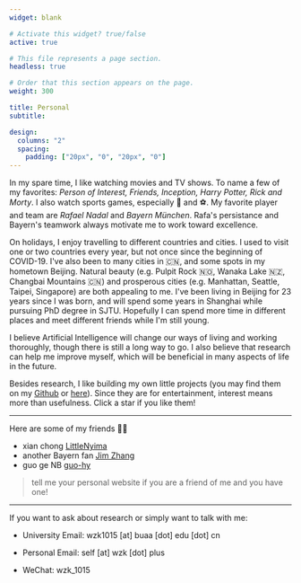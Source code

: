 ```yaml
---
widget: blank

# Activate this widget? true/false
active: true

# This file represents a page section.
headless: true

# Order that this section appears on the page.
weight: 300

title: Personal
subtitle:

design:
  columns: "2"
  spacing:
    padding: ["20px", "0", "20px", "0"]
---
```


In my spare time, I like watching movies and TV shows. To name a few of my favorites: *Person of Interest, Friends, Inception, Harry Potter, Rick and Morty*. I also watch sports games, especially 🎾 and ⚽️. My favorite player and team are *Rafael Nadal* and *Bayern München*. Rafa's persistance and Bayern's teamwork always motivate me to work toward excellence. 

On holidays, I enjoy travelling to different countries and cities. I used to visit one or two countries every year, but not once since the beginning of COVID-19. I've also been to many cities in 🇨🇳, and some spots in my hometown Beijing. Natural beauty (e.g. Pulpit Rock 🇳🇴, Wanaka Lake 🇳🇿, Changbai Mountains 🇨🇳) and prosperous cities (e.g. Manhattan, Seattle, Taipei, Singapore) are both appealing to me. I've been living in Beijing for 23 years since I was born, and will spend some years in Shanghai while pursuing PhD degree in SJTU. Hopefully I can spend more time in different places and meet different friends while I'm still young.

I believe Artificial Intelligence will change our ways of living and working thoroughly, though there is still a long way to go. I also believe that research can help me improve myself, which will be beneficial in many aspects of life in the future.

Besides research, I like building my own little projects (you may find them on my [Github](https://github.com/wzk1015) or [here](https://www.wzk.plus/#projects)). Since they are for entertainment, interest means more than usefulness. Click a star if you like them!

---

Here are some of my friends 👬🏻

* xian chong [LittleNyima](https://littlenyima.github.io/)
* another Bayern fan [Jim Zhang](https://jimzhang.me/)
* guo ge NB [guo-hy](https://guo-hy.github.io/)

>  tell me your personal website if you are a friend of me and you have one!

---

If you want to ask about research or simply want to talk with me:

* University Email: wzk1015 [at] buaa [dot] edu [dot] cn

* Personal Email: self [at] wzk [dot] plus
* WeChat: wzk_1015





